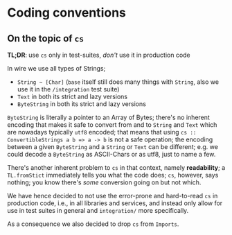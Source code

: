 # Coding conventions

## On the topic of `cs`

**TL;DR**:
use `cs` only in test-suites, *don't* use it in production code

In wire we use all types of Strings;

- `String ~ [Char]` (`base` itself still does many things with `String`, also we use it in the `/integration` test suite)
- `Text` in both its strict and lazy versions
- `ByteString` in both its strict and lazy versions

`ByteString` is literally a pointer to an Array of Bytes; there's no inherent encoding that makes it safe to
convert from and to `String` and `Text` which are nowadays typically `utf8` encoded; that means that using
`cs :: ConvertibleStrings a b => a -> b` is not a safe operation; the encoding between a given `ByteString`
and a `String` or `Text` can be different; e.g. we could decode a `ByteString` as ASCII-Chars or as utf8, just
to name a few.

There's another inherent problem to `cs` in that context, namely **readability**; a `TL.fromStict` immediately tells
you what the code does; `cs`, however, says nothing; you know there's *some* conversion going on but not which.

We have hence decided to not use the error-prone and hard-to-read `cs` in production code, i.e., in all libraries
and services, and instead only allow for use in test suites in general and `integration/` more specifically.

As a consequence we also decided to drop `cs` from `Imports`.

